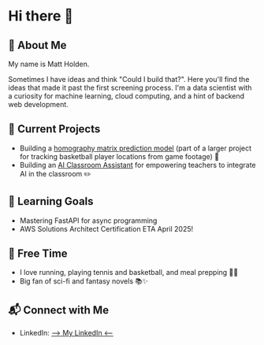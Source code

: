 # Hi there 👋
## 🕺 About Me

My name is Matt Holden. 

Sometimes I have ideas and think "Could I build that?".
Here you'll find the ideas that made it past the first screening process. I'm a data scientist with a curiosity for machine learning, cloud computing, and a hint of backend web development.

## 🔭 Current Projects
- Building a [homography matrix prediction model](https://github.com/Duke-Basketball-Analytics/homography-deep-learning-model) (part of a larger project for tracking basketball player locations from game footage) 🏀
- Building an [AI Classroom Assistant](https://github.com/matthold86/AI.ClassroomAssistant) for empowering teachers to integrate AI in the classroom ✏️

## 🌱 Learning Goals
- Mastering FastAPI for async programming
- AWS Solutions Architect Certification ETA April 2025!

## 🎯 **Free Time**
- I love running, playing tennis and basketball, and meal prepping 🍳🏃
- Big fan of sci-fi and fantasy novels 📚✨

## 📬 Connect with Me
- LinkedIn: [ --> My LinkedIn <--](www.linkedin.com/in/matthew-holden86)






